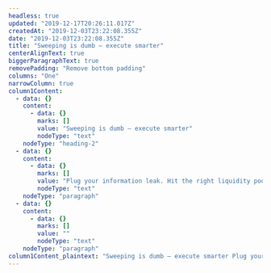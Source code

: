 ```yaml
---
headless: true
updated: "2019-12-17T20:26:11.017Z"
createdAt: "2019-12-03T23:22:08.355Z"
date: "2019-12-03T23:22:08.355Z"
title: "Sweeping is dumb – execute smarter"
centerAlignText: true
biggerParagraphText: true
removePadding: "Remove bottom padding"
columns: "One"
narrowColumn: true
column1Content:
  - data: {}
    content:
      - data: {}
        marks: []
        value: "Sweeping is dumb – execute smarter"
        nodeType: "text"
    nodeType: "heading-2"
  - data: {}
    content:
      - data: {}
        marks: []
        value: "Plug your information leak. Hit the right liquidity pools at the right time. Improve prices, avoid slippage, and boost fill rates with Quote Fuse. Transform your order bombs into precision-guided missiles."
        nodeType: "text"
    nodeType: "paragraph"
  - data: {}
    content:
      - data: {}
        marks: []
        value: ""
        nodeType: "text"
    nodeType: "paragraph"
column1Content_plaintext: "Sweeping is dumb – execute smarter Plug your information leak. Hit the right liquidity pools at the right time. Improve prices, avoid slippage, and boost fill rates with Quote Fuse. Transform your order bombs into precision-guided missiles. "
---
```


